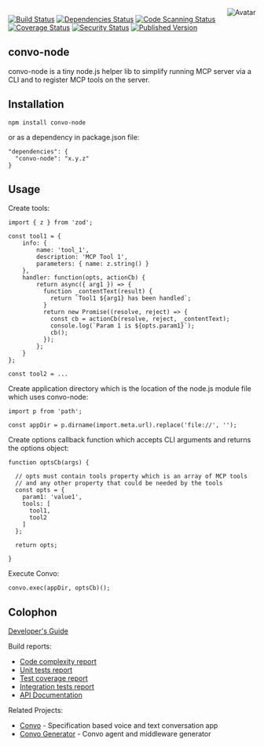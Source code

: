 <img align="right" src="https://raw.github.com/cliffano/convo-node/main/avatar.jpg" alt="Avatar"/>

[![Build Status](https://github.com/cliffano/convo-node/workflows/CI/badge.svg)](https://github.com/cliffano/convo-node/actions?query=workflow%3ACI)
[![Dependencies Status](https://img.shields.io/librariesio/release/npm/convo-node)](https://libraries.io/npm/convo-node)
[![Code Scanning Status](https://github.com/cliffano/convo-node/workflows/CodeQL/badge.svg)](https://github.com/cliffano/convo-node/actions?query=workflow%3ACodeQL)
[![Coverage Status](https://img.shields.io/coveralls/cliffano/convo-node.svg)](https://coveralls.io/r/cliffano/convo-node?branch=master)
[![Security Status](https://snyk.io/test/github/cliffano/convo-node/badge.svg)](https://snyk.io/test/github/cliffano/convo-node)
[![Published Version](https://img.shields.io/npm/v/convo-node.svg)](https://www.npmjs.com/package/convo-node)
<br/>

convo-node
----------

convo-node is a tiny node.js helper lib to simplify running MCP server via a CLI and to register MCP tools on the server.

Installation
------------

    npm install convo-node

or as a dependency in package.json file:

    "dependencies": {
      "convo-node": "x.y.z"
    }

Usage
-----

Create tools:

    import { z } from 'zod';

    const tool1 = {
        info: {
            name: 'tool_1',
            description: 'MCP Tool 1',
            parameters: { name: z.string() }
        },
        handler: function(opts, actionCb) {
            return async({ arg1 }) => {
              function _contentText(result) {
                return `Tool1 ${arg1} has been handled`;
              }
              return new Promise((resolve, reject) => {
                const cb = actionCb(resolve, reject, _contentText);
                console.log(`Param 1 is ${opts.param1}`);
                cb();
              });
            };
        }
    };

    const tool2 = ...

Create application directory which is the location of the node.js module file which uses convo-node:

    import p from 'path';

    const appDir = p.dirname(import.meta.url).replace('file://', '');


Create options callback function which accepts CLI arguments and returns the options object:

    function optsCb(args) {

      // opts must contain tools property which is an array of MCP tools
      // and any other property that could be needed by the tools
      const opts = {
        param1: 'value1',
        tools: [
          tool1,
          tool2
        ]
      };

      return opts;

    }

Execute Convo:

    convo.exec(appDir, optsCb)();

Colophon
--------

[Developer's Guide](https://cliffano.github.io/developers_guide.html#nodejs)

Build reports:

* [Code complexity report](https://cliffano.github.io/convo-node/complexity/plato/index.html)
* [Unit tests report](https://cliffano.github.io/convo-node/test/mocha.txt)
* [Test coverage report](https://cliffano.github.io/convo-node/coverage/c8/index.html)
* [Integration tests report](https://cliffano.github.io/convo-node/test-integration/cmdt.txt)
* [API Documentation](https://cliffano.github.io/convo-node/doc/jsdoc/index.html)


Related Projects:

* [Convo](http://github.com/cliffano/convo) - Specification based voice and text conversation app
* [Convo Generator](http://github.com/cliffano/convo-generator) - Convo agent and middleware generator
